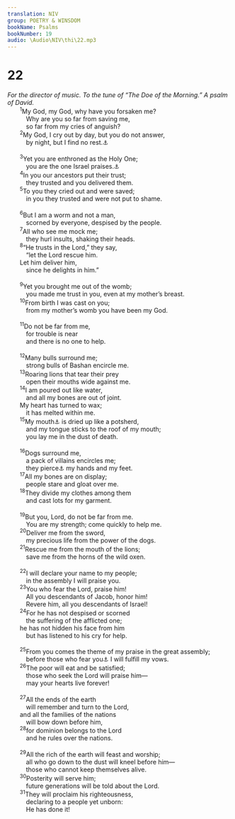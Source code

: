 ```yaml
---
translation: NIV
group: POETRY & WINSDOM
bookName: Psalms 
bookNumber: 19
audio: \Audio\NIV\thi\22.mp3
---
```


<div class="title"><h1>22</h1><i>For the director of music. To the tune of “The Doe of the Morning.” A psalm of David.</i></div>
<span class="verse thi_22_1">  <sup>1</sup>My God, my God, why have you forsaken me? <br/>   Why are you so far from saving me, <br/>   so far from my cries of anguish? <br/></span>
<span class="verse thi_22_2">  <sup>2</sup>My God, I cry out by day, but you do not answer, <br/>   by night, but I find no rest.<a data-toggle="tooltip" data-placement="bottom" title="Or night, and am not silent">⚓</a><br/><br/></span>
<span class="verse thi_22_3">  <sup>3</sup>Yet you are enthroned as the Holy One; <br/>   you are the one Israel praises.<a data-toggle="tooltip" data-placement="bottom" title="Or Yet you are holy, / enthroned on the praises of Israel">⚓</a><br/></span>
<span class="verse thi_22_4">  <sup>4</sup>In you our ancestors put their trust; <br/>   they trusted and you delivered them. <br/></span>
<span class="verse thi_22_5">  <sup>5</sup>To you they cried out and were saved; <br/>   in you they trusted and were not put to shame. <br/><br/></span>
<span class="verse thi_22_6">  <sup>6</sup>But I am a worm and not a man, <br/>   scorned by everyone, despised by the people. <br/></span>
<span class="verse thi_22_7">  <sup>7</sup>All who see me mock me; <br/>   they hurl insults, shaking their heads. <br/></span>
<span class="verse thi_22_8">  <sup>8</sup>“He trusts in the Lord,” they say, <br/>   “let the Lord rescue him. <br/>  Let him deliver him, <br/>   since he delights in him.” <br/><br/></span>
<span class="verse thi_22_9">  <sup>9</sup>Yet you brought me out of the womb; <br/>   you made me trust in you, even at my mother’s breast. <br/></span>
<span class="verse thi_22_10">  <sup>10</sup>From birth I was cast on you; <br/>   from my mother’s womb you have been my God. <br/><br/></span>
<span class="verse thi_22_11">  <sup>11</sup>Do not be far from me, <br/>   for trouble is near <br/>   and there is no one to help. <br/><br/></span>
<span class="verse thi_22_12">  <sup>12</sup>Many bulls surround me; <br/>   strong bulls of Bashan encircle me. <br/></span>
<span class="verse thi_22_13">  <sup>13</sup>Roaring lions that tear their prey <br/>   open their mouths wide against me. <br/></span>
<span class="verse thi_22_14">  <sup>14</sup>I am poured out like water, <br/>   and all my bones are out of joint. <br/>  My heart has turned to wax; <br/>   it has melted within me. <br/></span>
<span class="verse thi_22_15">  <sup>15</sup>My mouth<a data-toggle="tooltip" data-placement="bottom" title="Probable reading of the original Hebrew text; Masoretic Text strength">⚓</a> is dried up like a potsherd, <br/>   and my tongue sticks to the roof of my mouth; <br/>   you lay me in the dust of death. <br/><br/></span>
<span class="verse thi_22_16">  <sup>16</sup>Dogs surround me, <br/>   a pack of villains encircles me; <br/>   they pierce<a data-toggle="tooltip" data-placement="bottom" title="Dead Sea Scrolls and some manuscripts of the Masoretic Text, Septuagint and Syriac; most manuscripts of the Masoretic Text me, / like a lion">⚓</a> my hands and my feet. <br/></span>
<span class="verse thi_22_17">  <sup>17</sup>All my bones are on display; <br/>   people stare and gloat over me. <br/></span>
<span class="verse thi_22_18">  <sup>18</sup>They divide my clothes among them <br/>   and cast lots for my garment. <br/><br/></span>
<span class="verse thi_22_19">  <sup>19</sup>But you, Lord, do not be far from me. <br/>   You are my strength; come quickly to help me. <br/></span>
<span class="verse thi_22_20">  <sup>20</sup>Deliver me from the sword, <br/>   my precious life from the power of the dogs. <br/></span>
<span class="verse thi_22_21">  <sup>21</sup>Rescue me from the mouth of the lions; <br/>   save me from the horns of the wild oxen. <br/><br/></span>
<span class="verse thi_22_22">  <sup>22</sup>I will declare your name to my people; <br/>   in the assembly I will praise you. <br/></span>
<span class="verse thi_22_23">  <sup>23</sup>You who fear the Lord, praise him! <br/>   All you descendants of Jacob, honor him! <br/>   Revere him, all you descendants of Israel! <br/></span>
<span class="verse thi_22_24">  <sup>24</sup>For he has not despised or scorned <br/>   the suffering of the afflicted one; <br/>  he has not hidden his face from him <br/>   but has listened to his cry for help. <br/><br/></span>
<span class="verse thi_22_25">  <sup>25</sup>From you comes the theme of my praise in the great assembly; <br/>   before those who fear you<a data-toggle="tooltip" data-placement="bottom" title="Hebrew him">⚓</a> I will fulfill my vows. <br/></span>
<span class="verse thi_22_26">  <sup>26</sup>The poor will eat and be satisfied; <br/>   those who seek the Lord will praise him— <br/>   may your hearts live forever! <br/><br/></span>
<span class="verse thi_22_27">  <sup>27</sup>All the ends of the earth <br/>   will remember and turn to the Lord, <br/>  and all the families of the nations <br/>   will bow down before him, <br/></span>
<span class="verse thi_22_28">  <sup>28</sup>for dominion belongs to the Lord<br/>   and he rules over the nations. <br/><br/></span>
<span class="verse thi_22_29">  <sup>29</sup>All the rich of the earth will feast and worship; <br/>   all who go down to the dust will kneel before him— <br/>   those who cannot keep themselves alive. <br/></span>
<span class="verse thi_22_30">  <sup>30</sup>Posterity will serve him; <br/>   future generations will be told about the Lord. <br/></span>
<span class="verse thi_22_31">  <sup>31</sup>They will proclaim his righteousness, <br/>   declaring to a people yet unborn: <br/>   He has done it! <br/></span>
